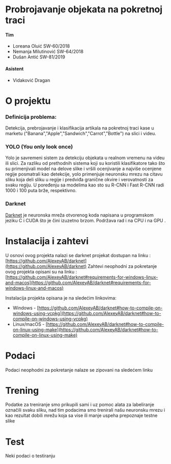 # Probrojavanje objekata na pokretnoj traci

#### Tim
- Loreana Oluić SW-60/2018
- Nemanja Milutinović SW-64/2018
- Dušan Antić SW-81/2019

#### Asistent
- Vidaković Dragan

# O projektu

### Definicija problema:
Detekcija, prebrojavanje i klasifikacija artikala na pokretnoj traci kase u marketu ("Banana","Apple","Sandwich","Carrot","Bottle") na slici i videu.

### YOLO (You only look once)
Yolo je savremeni sistem za detekciju objekata u realnom vremenu na videu ili slici. Za razliku od prethodnih sistema koji su koristili klasifikatore tako što su primenjivali model na delove slike i vršili ocenjivanje a najviše ocenjene regije posmatrali kao detekcije, yolo primenjuje neuronsku mrezu na citavu sliku koja deli sliku u regije i predviđa granične okvire i verovatnosti za svaku regiju. 
U poređenju sa modelima kao sto su R-CNN i Fast R-CNN radi 1000 i 100 puta brže, respektivno.

### Darknet
[Darknet](https://github.com/pjreddie/darknet "Darknet") je neuronska mreža otvorenog koda napisana u programskom jeziku C i CUDA što je čini izuzetno brzom. Podržava rad i na CPU i na GPU .

# Instalacija i zahtevi
U osnovi ovog projekta nalazi se darknet projekat dostupan na linku : [https://github.com/AlexeyAB/darknet](https://github.com/AlexeyAB/darknet)
Zahtevi neophodni za pokretanje ovog projekta opisani su na linku : [https://github.com/AlexeyAB/darknet#requirements-for-windows-linux-and-macos](https://github.com/AlexeyAB/darknet#requirements-for-windows-linux-and-macos)

Instalacija projekta opisana je na sledećim linkovima: 
- Windows - [https://github.com/AlexeyAB/darknet#how-to-compile-on-windows-using-vcpkg](https://github.com/AlexeyAB/darknet#how-to-compile-on-windows-using-vcpkg)
- Linux/macOS - [https://github.com/AlexeyAB/darknet#how-to-compile-on-linux-using-make](https://github.com/AlexeyAB/darknet#how-to-compile-on-linux-using-make)

# Podaci
Podaci neophodni za pokretanje nalaze se zipovani na sledećem linku

# Trening
Podatke za treniranje smo prikupili sami i uz pomoc alata za labeliranje označili svaku sliku, nad tim podacima smo trenirali našu neuronsku mrezu i kao rezultat dobili mrežu koja sa vise ili manje uspeha prepoznaje testne slike

# Test
Neki podaci o testiranju
